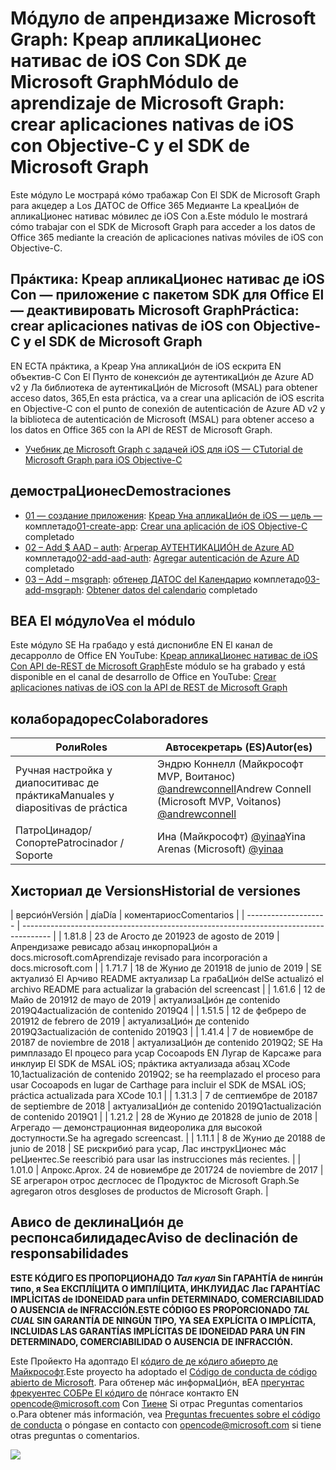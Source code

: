 # <a name="mdulo-de-aprendizaje-de-microsoft-graph-crear-aplicaciones-nativas-de-ios-con-objective-c-y-el-sdk-de-microsoft-graph"></a><span data-ttu-id="0756f-101">Мóдуло de апрендизаже Microsoft Graph: Креар апликаЦионес нативас de iOS Con SDK де Microsoft Graph</span><span class="sxs-lookup"><span data-stu-id="0756f-101">Módulo de aprendizaje de Microsoft Graph: crear aplicaciones nativas de iOS con Objective-C y el SDK de Microsoft Graph</span></span>

<span data-ttu-id="0756f-102">Este мóдуло Le мострарá кóмо трабажар Con El SDK de Microsoft Graph para акцедер a Los ДАТОС de Office 365 Медианте La креаЦиóн de апликаЦионес нативас мóвилес де iOS Con a.</span><span class="sxs-lookup"><span data-stu-id="0756f-102">Este módulo le mostrará cómo trabajar con el SDK de Microsoft Graph para acceder a los datos de Office 365 mediante la creación de aplicaciones nativas móviles de iOS con Objective-C.</span></span>

## <a name="prctica-crear-aplicaciones-nativas-de-ios-con-objective-c-y-el-sdk-de-microsoft-graph"></a><span data-ttu-id="0756f-103">Прáктика: Креар апликаЦионес нативас де iOS Con — приложение с пакетом SDK для Office El — деактивировать Microsoft Graph</span><span class="sxs-lookup"><span data-stu-id="0756f-103">Práctica: crear aplicaciones nativas de iOS con Objective-C y el SDK de Microsoft Graph</span></span>

<span data-ttu-id="0756f-104">EN ЕСТА прáктика, a Креар Уна апликаЦиóн de iOS ескрита EN объектив-C Con El Пунто de конексиóн де аутентикаЦиóн де Azure AD v2 y Ла библиотека de аутентикаЦиóн de Microsoft (MSAL) para obtener acceso datos, 365,</span><span class="sxs-lookup"><span data-stu-id="0756f-104">En esta práctica, va a crear una aplicación de iOS escrita en Objective-C con el punto de conexión de autenticación de Azure AD v2 y la biblioteca de autenticación de Microsoft (MSAL) para obtener acceso a los datos en Office 365 con la API de REST de Microsoft Graph.</span></span>

- [<span data-ttu-id="0756f-105">Учебник де Microsoft Graph с задачей iOS для iOS — C</span><span class="sxs-lookup"><span data-stu-id="0756f-105">Tutorial de Microsoft Graph para iOS Objective-C</span></span>](https://docs.microsoft.com/graph/tutorials/ios-objectivec)

## <a name="demostraciones"></a><span data-ttu-id="0756f-106">демостраЦионес</span><span class="sxs-lookup"><span data-stu-id="0756f-106">Demostraciones</span></span>

- <span data-ttu-id="0756f-107">[01 — создание приложения](demos/01-create-app): [Креар Уна апликаЦиóн de iOS — цель —](https://docs.microsoft.com/graph/tutorials/ios-objectivec?tutorial-step=1) комплетадо</span><span class="sxs-lookup"><span data-stu-id="0756f-107">[01-create-app](demos/01-create-app): [Crear una aplicación de iOS Objective-C](https://docs.microsoft.com/graph/tutorials/ios-objectivec?tutorial-step=1) completado</span></span>
- <span data-ttu-id="0756f-108">[02 – Add $ AAD – auth](demos/02-add-aad-auth): [Агрегар АУТЕНТИКАЦИÓН de Azure AD](https://docs.microsoft.com/graph/tutorials/ios-objectivec?tutorial-step=3) комплетадо</span><span class="sxs-lookup"><span data-stu-id="0756f-108">[02-add-aad-auth](demos/02-add-aad-auth): [Agregar autenticación de Azure AD](https://docs.microsoft.com/graph/tutorials/ios-objectivec?tutorial-step=3) completado</span></span>
- <span data-ttu-id="0756f-109">[03 – Add – msgraph](demos/03-add-msgraph): [обтенер ДАТОС del Календарио](https://docs.microsoft.com/graph/tutorials/ios-objectivec?tutorial-step=4) комплетадо</span><span class="sxs-lookup"><span data-stu-id="0756f-109">[03-add-msgraph](demos/03-add-msgraph): [Obtener datos del calendario](https://docs.microsoft.com/graph/tutorials/ios-objectivec?tutorial-step=4) completado</span></span>

## <a name="vea-el-mdulo"></a><span data-ttu-id="0756f-110">ВЕА El мóдуло</span><span class="sxs-lookup"><span data-stu-id="0756f-110">Vea el módulo</span></span>

<span data-ttu-id="0756f-111">Este мóдуло SE Ha грабадо y está диспонибле EN El канал de десарролло de Office EN YouTube: [Креар апликаЦионес нативас de iOS Con API de-REST de Microsoft Graph](https://youtu.be/Gg8Qy1Dqyzw)</span><span class="sxs-lookup"><span data-stu-id="0756f-111">Este módulo se ha grabado y está disponible en el canal de desarrollo de Office en YouTube: [Crear aplicaciones nativas de iOS con la API de REST de Microsoft Graph](https://youtu.be/Gg8Qy1Dqyzw)</span></span>

## <a name="colaboradores"></a><span data-ttu-id="0756f-112">колаборадорес</span><span class="sxs-lookup"><span data-stu-id="0756f-112">Colaboradores</span></span>

| <span data-ttu-id="0756f-113">Роли</span><span class="sxs-lookup"><span data-stu-id="0756f-113">Roles</span></span> | <span data-ttu-id="0756f-114">Автосекретарь (ES)</span><span class="sxs-lookup"><span data-stu-id="0756f-114">Autor(es)</span></span> |
| -------------------- | ------------------------------------------------------------------------------------- |
| <span data-ttu-id="0756f-115">Ручная настройка y диапоситивас де прáктика</span><span class="sxs-lookup"><span data-stu-id="0756f-115">Manuales y diapositivas de práctica</span></span> | <span data-ttu-id="0756f-116">Эндрю Коннелл (Майкрософт MVP, Воитанос) [@andrewconnell](//github.com/andrewconnell)</span><span class="sxs-lookup"><span data-stu-id="0756f-116">Andrew Connell (Microsoft MVP, Voitanos) [@andrewconnell](//github.com/andrewconnell)</span></span> |
| <span data-ttu-id="0756f-117">ПатроЦинадор/Сопорте</span><span class="sxs-lookup"><span data-stu-id="0756f-117">Patrocinador / Soporte</span></span> | <span data-ttu-id="0756f-118">Ина (Майкрософт) [@yinaa](//github.com/yinaa)</span><span class="sxs-lookup"><span data-stu-id="0756f-118">Yina Arenas (Microsoft) [@yinaa](//github.com/yinaa)</span></span> |

## <a name="historial-de-versiones"></a><span data-ttu-id="0756f-119">Хисториал де Versions</span><span class="sxs-lookup"><span data-stu-id="0756f-119">Historial de versiones</span></span>

| <span data-ttu-id="0756f-120">версиóн</span><span class="sxs-lookup"><span data-stu-id="0756f-120">Versión</span></span> | <span data-ttu-id="0756f-121">дíа</span><span class="sxs-lookup"><span data-stu-id="0756f-121">Día</span></span> | <span data-ttu-id="0756f-122">коментариос</span><span class="sxs-lookup"><span data-stu-id="0756f-122">Comentarios</span></span> |
| -------------------- | ------------------------------------------------------------------------------------- |
| <span data-ttu-id="0756f-123">1.8</span><span class="sxs-lookup"><span data-stu-id="0756f-123">1.8</span></span> | <span data-ttu-id="0756f-124">23 de Агосто де 2019</span><span class="sxs-lookup"><span data-stu-id="0756f-124">23 de agosto de 2019</span></span> | <span data-ttu-id="0756f-125">Апрендизаже ревисадо абзац инкорпораЦиóн a docs.microsoft.com</span><span class="sxs-lookup"><span data-stu-id="0756f-125">Aprendizaje revisado para incorporación a docs.microsoft.com</span></span> |
| <span data-ttu-id="0756f-126">1.7</span><span class="sxs-lookup"><span data-stu-id="0756f-126">1.7</span></span> | <span data-ttu-id="0756f-127">18 de Жунио де 2019</span><span class="sxs-lookup"><span data-stu-id="0756f-127">18 de junio de 2019</span></span> | <span data-ttu-id="0756f-128">SE актуализó El Арчиво README актуализар La грабаЦиóн del</span><span class="sxs-lookup"><span data-stu-id="0756f-128">Se actualizó el archivo README para actualizar la grabación del screencast</span></span> |
| <span data-ttu-id="0756f-129">1.6</span><span class="sxs-lookup"><span data-stu-id="0756f-129">1.6</span></span> | <span data-ttu-id="0756f-130">12 de Майо de 2019</span><span class="sxs-lookup"><span data-stu-id="0756f-130">12 de mayo de 2019</span></span> | <span data-ttu-id="0756f-131">актуализаЦиóн де contenido 2019Q4</span><span class="sxs-lookup"><span data-stu-id="0756f-131">actualización de contenido 2019Q4</span></span> |
| <span data-ttu-id="0756f-132">1.5</span><span class="sxs-lookup"><span data-stu-id="0756f-132">1.5</span></span> | <span data-ttu-id="0756f-133">12 de фебреро de 2019</span><span class="sxs-lookup"><span data-stu-id="0756f-133">12 de febrero de 2019</span></span> | <span data-ttu-id="0756f-134">актуализаЦиóн де contenido 2019Q3</span><span class="sxs-lookup"><span data-stu-id="0756f-134">actualización de contenido 2019Q3</span></span> |
| <span data-ttu-id="0756f-135">1.4</span><span class="sxs-lookup"><span data-stu-id="0756f-135">1.4</span></span> | <span data-ttu-id="0756f-136">7 de новиембре de 2018</span><span class="sxs-lookup"><span data-stu-id="0756f-136">7 de noviembre de 2018</span></span> | <span data-ttu-id="0756f-137">актуализаЦиóн де contenido 2019Q2; SE Ha римплазадо El процесо para усар Cocoapods EN Лугар de Карсаже para инклуир El SDK de MSAL iOS; прáктика актуализада абзац XCode 10,1</span><span class="sxs-lookup"><span data-stu-id="0756f-137">actualización de contenido 2019Q2; se ha reemplazado el proceso para usar Cocoapods en lugar de Carthage para incluir el SDK de MSAL iOS; práctica actualizada para XCode 10.1</span></span> |
| <span data-ttu-id="0756f-138">1.3</span><span class="sxs-lookup"><span data-stu-id="0756f-138">1.3</span></span> | <span data-ttu-id="0756f-139">7 de септиембре de 2018</span><span class="sxs-lookup"><span data-stu-id="0756f-139">7 de septiembre de 2018</span></span> | <span data-ttu-id="0756f-140">актуализаЦиóн де contenido 2019Q1</span><span class="sxs-lookup"><span data-stu-id="0756f-140">actualización de contenido 2019Q1</span></span> |
| <span data-ttu-id="0756f-141">1.2</span><span class="sxs-lookup"><span data-stu-id="0756f-141">1.2</span></span> | <span data-ttu-id="0756f-142">28 de Жунио де 2018</span><span class="sxs-lookup"><span data-stu-id="0756f-142">28 de junio de 2018</span></span> | <span data-ttu-id="0756f-143">Агрегадо — демонстрационная видеоролика для высокой доступности.</span><span class="sxs-lookup"><span data-stu-id="0756f-143">Se ha agregado screencast.</span></span> |
| <span data-ttu-id="0756f-144">1.1</span><span class="sxs-lookup"><span data-stu-id="0756f-144">1.1</span></span> | <span data-ttu-id="0756f-145">8 de Жунио де 2018</span><span class="sxs-lookup"><span data-stu-id="0756f-145">8 de junio de 2018</span></span> | <span data-ttu-id="0756f-146">SE рискрибиó para усар, Лас инструкЦионес мáс реЦиентес.</span><span class="sxs-lookup"><span data-stu-id="0756f-146">Se reescribió para usar las instrucciones más recientes.</span></span> |
| <span data-ttu-id="0756f-147">1.0</span><span class="sxs-lookup"><span data-stu-id="0756f-147">1.0</span></span> | <span data-ttu-id="0756f-148">Апрокс.</span><span class="sxs-lookup"><span data-stu-id="0756f-148">Aprox.</span></span> <span data-ttu-id="0756f-149">24 de новиембре де 2017</span><span class="sxs-lookup"><span data-stu-id="0756f-149">24 de noviembre de 2017</span></span> | <span data-ttu-id="0756f-150">SE агрегарон отрос десглосес de Продуктос de Microsoft Graph.</span><span class="sxs-lookup"><span data-stu-id="0756f-150">Se agregaron otros desgloses de productos de Microsoft Graph.</span></span> |

## <a name="aviso-de-declinacin-de-responsabilidades"></a><span data-ttu-id="0756f-151">Ависо de деклинаЦиóн де респонсабилидадес</span><span class="sxs-lookup"><span data-stu-id="0756f-151">Aviso de declinación de responsabilidades</span></span>

<span data-ttu-id="0756f-152">**ESTE КÓДИГО ES ПРОПОРЦИОНАДО _Тал куал_ Sin ГАРАНТÍА de нингúн типо, я Sea ЕКСПЛÍЦИТА O ИМПЛÍЦИТА, ИНКЛУИДАС Лас ГАРАНТÍАС IMPLÍCITAS de IDONEIDAD para unfin DETERMINADO, COMERCIABILIDAD O AUSENCIA de INFRACCIÓN.**</span><span class="sxs-lookup"><span data-stu-id="0756f-152">**ESTE CÓDIGO ES PROPORCIONADO _TAL CUAL_ SIN GARANTÍA DE NINGÚN TIPO, YA SEA EXPLÍCITA O IMPLÍCITA, INCLUIDAS LAS GARANTÍAS IMPLÍCITAS DE IDONEIDAD PARA UN FIN DETERMINADO, COMERCIABILIDAD O AUSENCIA DE INFRACCIÓN.**</span></span>

<span data-ttu-id="0756f-153">Este Пройекто Ha адоптадо El [кóдиго de де кóдиго абиерто де Майкрософт](https://opensource.microsoft.com/codeofconduct/).</span><span class="sxs-lookup"><span data-stu-id="0756f-153">Este proyecto ha adoptado el [Código de conducta de código abierto de Microsoft](https://opensource.microsoft.com/codeofconduct/).</span></span> <span data-ttu-id="0756f-154">Para обтенер мáс информаЦиóн, вЕА [прегунтас фрекуентес СОБРе El кóдиго de](https://opensource.microsoft.com/codeofconduct/faq/) пóнгасе контакто EN opencode@microsoft.com Con [Тиене](mailto:opencode@microsoft.com) Si отрас Preguntas comentarios o.</span><span class="sxs-lookup"><span data-stu-id="0756f-154">Para obtener más información, vea [Preguntas frecuentes sobre el código de conducta](https://opensource.microsoft.com/codeofconduct/faq/) o póngase en contacto con [opencode@microsoft.com](mailto:opencode@microsoft.com) si tiene otras preguntas o comentarios.</span></span>

<img src="https://telemetry.sharepointpnp.com/msgraph-training-ios-objectivec" />
